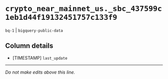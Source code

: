 # `crypto_near_mainnet_us._sbc_437599c1eb1d44f19132451757c133f9`
`bq-1` | `bigquery-public-data`

## Column details
* [TIMESTAMP] `last_update`

-------------------------------------------------------------------------------
*Do not make edits above this line.*
